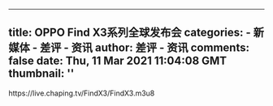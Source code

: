 
---
title: OPPO Find X3系列全球发布会
categories: 
    - 新媒体
    - 差评 - 资讯
author: 差评 - 资讯
comments: false
date: Thu, 11 Mar 2021 11:04:08 GMT
thumbnail: ''
---

<div>   
https://live.chaping.tv/FindX3/FindX3.m3u8  
</div>
            